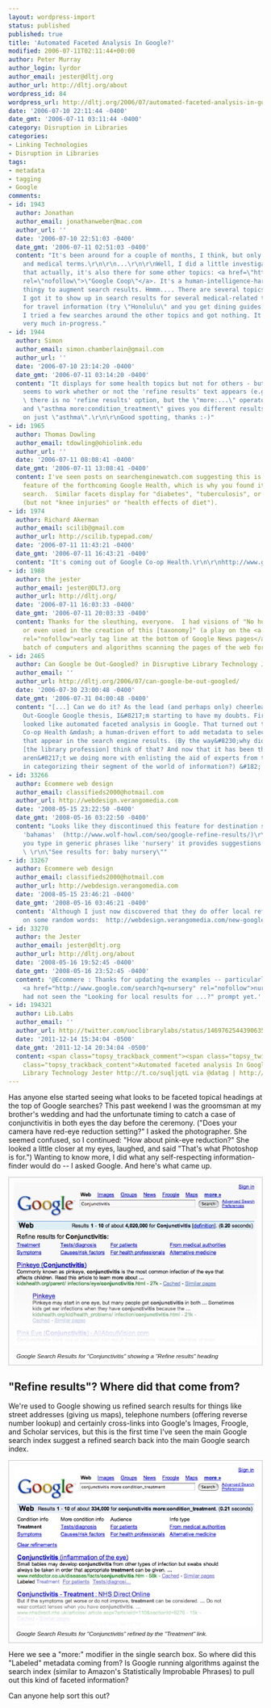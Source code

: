 ```yaml
---
layout: wordpress-import
status: published
published: true
title: 'Automated Faceted Analysis In Google?'
modified: 2006-07-11T02:11:44+00:00
author: Peter Murray
author_login: lyrdor
author_email: jester@dltj.org
author_url: http://dltj.org/about
wordpress_id: 84
wordpress_url: http://dltj.org/2006/07/automated-faceted-analysis-in-google/
date: '2006-07-10 22:11:44 -0400'
date_gmt: '2006-07-11 03:11:44 -0400'
category: Disruption in Libraries
categories:
- Linking Technologies
- Disruption in Libraries
tags:
- metadata
- tagging
- Google
comments:
- id: 1943
  author: Jonathan
  author_email: jonathanweber@mac.com
  author_url: ''
  date: '2006-07-10 22:51:03 -0400'
  date_gmt: '2006-07-11 02:51:03 -0400'
  content: "It's been around for a couple of months, I think, but only for health
    and medical terms.\r\n\r\n...\r\n\r\nWell, I did a little investigation, and found
    that actually, it's also there for some other topics: <a href=\"http://www.google.com/coop\"
    rel=\"nofollow\">\"Google Coop\"</a>. It's a human-intelligence-harnessing indexing
    thingy to augment search results. Hmmm.... There are several topics listed, and
    I got it to show up in search results for several medical-related things and also
    for travel information (try \"Honolulu\" and you get dining guides, etc.), but
    I tried a few searches around the other topics and got nothing. It seems to be
    very much in-progress."
- id: 1944
  author: Simon
  author_email: simon.chamberlain@gmail.com
  author_url: ''
  date: '2006-07-10 23:14:20 -0400'
  date_gmt: '2006-07-11 03:14:20 -0400'
  content: "It displays for some health topics but not for others - but the syntax
    seems to work whether or not the 'refine results' text appears (e.g. for \"asthma\"
    \ there is no 'refine results' option, but the \"more:...\" operator still works,
    and \"asthma more:condition_treatment\" gives you different results from a search
    on just \"asthma\".\r\n\r\nGood spotting, thanks :-)"
- id: 1965
  author: Thomas Dowling
  author_email: tdowling@ohiolink.edu
  author_url: ''
  date: '2006-07-11 08:08:41 -0400'
  date_gmt: '2006-07-11 13:08:41 -0400'
  content: I've seen posts on searchenginewatch.com suggesting this is a forthcoming
    feature of the forthcoming Google Health, which is why you found it for a medical
    search.  Similar facets display for "diabetes", "tuberculosis", or even just "kidney"
    (but not "knee injuries" or "health effects of diet").
- id: 1974
  author: Richard Akerman
  author_email: scilib@gmail.com
  author_url: http://scilib.typepad.com/
  date: '2006-07-11 11:43:21 -0400'
  date_gmt: '2006-07-11 16:43:21 -0400'
  content: "It's coming out of Google Co-op Health.\r\n\r\nhttp://www.google.com/coop/topic?cx=health_devel"
- id: 1988
  author: the jester
  author_email: jester@DLTJ.org
  author_url: http://dltj.org/
  date: '2006-07-11 16:03:33 -0400'
  date_gmt: '2006-07-11 20:03:33 -0400'
  content: Thanks for the sleuthing, everyone.  I had visions of "No humans were harmed
    or even used in the creation of this [taxonomy]" (a play on the <a href="http://web.archive.org/web/20020924053146/http://news.google.com/"
    rel="nofollow">early tag line at the bottom of Google News pages</a>) with a new
    batch of computers and algorithms scanning the pages of the web for common terms.
- id: 2465
  author: Can Google be Out-Googled? in Disruptive Library Technology Jester
  author_email: ''
  author_url: http://dltj.org/2006/07/can-google-be-out-googled/
  date: '2006-07-30 23:00:48 -0400'
  date_gmt: '2006-07-31 04:00:48 -0400'
  content: "[...] Can we do it? As the lead (and perhaps only) cheerleader for the
    Out-Google Google thesis, I&#8217;m starting to have my doubts. First came what
    looked like automated faceted analysis in Google. That turned out to be Google
    Co-op Health &mdash; a human-driven effort to add metadata to selected websites
    that appear in the search engine results. (By the way&#8230;why didn&#8217;t we
    [the library profession] think of that? And now that it has been thought of why
    aren&#8217;t we doing more with enlisting the aid of experts from their own field
    in categorizing their segment of the world of information?) &#182; [...]"
- id: 33266
  author: Ecommere web design
  author_email: classifieds2000@hotmail.com
  author_url: http://webdesign.verangomedia.com
  date: '2008-05-15 23:22:50 -0400'
  date_gmt: '2008-05-16 03:22:50 -0400'
  content: "Looks like they discontinued this feature for destination searches like
    'bahamas'  (http://www.wolf-howl.com/seo/google-refine-results/)\r\n\r\nBut if
    you type in generic phrases like 'nursery' it provides suggestions like this:
    \ \r\n\"See results for: baby nursery\""
- id: 33267
  author: Ecommere web design
  author_email: classifieds2000@hotmail.com
  author_url: http://webdesign.verangomedia.com
  date: '2008-05-15 23:46:21 -0400'
  date_gmt: '2008-05-16 03:46:21 -0400'
  content: 'Although I just now discovered that they do offer local refine results
    on some random words:  http://webdesign.verangomedia.com/new-google-refine-feature-looking-for-local-results-for/'
- id: 33270
  author: the Jester
  author_email: jester@dltj.org
  author_url: http://dltj.org/about
  date: '2008-05-16 19:52:45 -0400'
  date_gmt: '2008-05-16 23:52:45 -0400'
  content: '@Ecommere : Thanks for updating the examples -- particularly the one for
    <a href="http://www.google.com/search?q=nursery" rel="nofollow">nursery</a>.  I
    had not seen the "Looking for local results for ...?" prompt yet.'
- id: 194321
  author: Lib.Labs
  author_email: ''
  author_url: http://twitter.com/uoclibrarylabs/status/146976254439063554
  date: '2011-12-14 15:34:04 -0500'
  date_gmt: '2011-12-14 20:34:04 -0500'
  content: <span class="topsy_trackback_comment"><span class="topsy_twitter_username"><span
    class="topsy_trackback_content">Automated faceted analysis In Google? | Disruptive
    Library Technology Jester http://t.co/suqljqtL via @datag | http://t.co/IArk6Xi5</span></span>
---
```

<p>Has anyone else started seeing what looks to be faceted topical headings at the top of Google searches?  This past weekend I was the groomsman at my brother's wedding and had the unfortunate timing to catch a case of conjunctivitis in both eyes the day before the ceremony.  ("Does your camera have red-eye reduction setting?" I asked the photographer.  She seemed confused, so I continued:  "How about pink-eye reduction?"  She looked a little closer at my eyes, laughed, and said "That's what Photoshop is for.")  Wanting to know more, I did what any self-respecting information-finder would do -- I asked Google.  And here's what came up.</p>
<div style="padding: 10px; margin: 0.67em auto; border: thin solid silver;">
<img id="image85" src="/wp-content/uploads/2006/07/google.png" alt="[Image. Google Search Results for "Conjunctivitis"]" /></p>
<p style="font-family: verdana, arial, sans-serif; font-style: italic; font-size: smaller; padding-left: 1%; padding-right: 1%; line-height: 1.1; margin: 0.25em auto 0 auto;">
Google Search Results for "Conjunctivitis" showing a "Refine results" heading</p>
</div>
<h2>"Refine results"?  Where did that come from?</h2>
<p>We're used to Google showing us refined search results for things like street addresses (giving us maps), telephone numbers (offering reverse number lookup) and certainly cross-links into Google's Images, Froogle, and Scholar services, but this is the first time I've seen the main Google search index suggest a refined search back into the main Google search index.  </p>
<div style="padding: 10px; margin: 0.67em auto; border: thin solid silver;">
<img id="image86" src="/wp-content/uploads/2006/07/google2.png" alt="[Image. Google Search Results for "Conjunctivitis" refined by "Treatment"]" />
<p style="font-family: verdana, arial, sans-serif; font-style: italic; font-size: smaller; padding-left: 1%; padding-right: 1%; line-height: 1.1; margin: 0.25em auto 0 auto;">
Google Search Results for "Conjunctivitis" refined by the "Treatment" link.</p>
</div>
<p>Here we see a "more:" modifier in the single search box.  So where did this "Labeled" metadata coming from?  Is Google running algorithms against the search index (similar to Amazon's Statistically Improbable Phrases) to pull out this kind of faceted information?</p>
<p>Can anyone help sort this out?</p>
